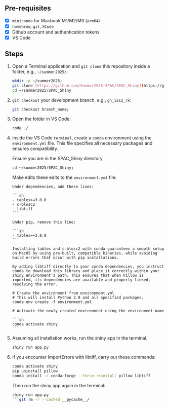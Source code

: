 ## Pre-requisites

- [x] `miniconda` for Macbook M1/M2/M3 (`arm64`)
- [x] `homebrew`, `git`, `XCode`
- [x] Github account and authentication tokens
- [x] VS Code

## Steps

1.  Open a Terminal application and `git clone` this repository inside a folder, e.g., `~/summer2025/`:

    ```sh
    mkdir -p ~/summer2025;
    git clone [https://github.com/Summer2025-SPAC/SPAC_Shiny](https://github.com/Summer2025-SPAC/SPAC_Shiny);
    cd ~/summer2025/SPAC_Shiny
    ```

2.  `git checkout` your development branch, e.g., `gh_iss2_rk`:

    ```sh
    git checkout branch_name;
    ```

3.  Open the folder in VS Code:

    ```sh
    code ./
    ```

4.  Inside the VS Code `terminal`, create a `conda` environment using the `environment.yml` file. This file specifies all necessary packages and ensures compatibility.

    
    Ensure you are in the SPAC_Shiny directory

    ```sh
    cd ~/summer2025/SPAC_Shiny;
    ```

    Make edits these edits to the `environment.yml` file:

        Under dependencies, add these lines:

        ```sh
        - tables>=3.8.0
        - c-blosc2
        - libtiff
        ```

        Under pip, remove this line:

        ```sh
        - tables==3.8.0
        ```
        
        Installing tables and c-blosc2 with conda guarantees a smooth setup on MacOS by using pre-built, compatible binaries, while avoiding build errors that occur with pip installations.

        By adding libtiff directly to your conda dependencies, you instruct conda to download this library and place it correctly within your shiny environment's path. This ensures that when Pillow is imported, its dependencies are available and properly linked, resolving the error.

        # Create the environment from environment.yml
        # This will install Python 3.9 and all specified packages.
        conda env create -f environment.yml

        # Activate the newly created environment using the environment name

        ```sh
        conda activate shiny
        ```

5.  Assuming all installation works, run the shiny app in the terminal.

    ```sh
    shiny run app.py
    ```

6. If you encounter ImportErrors with libtiff, carry out these commands:

    ```sh
    conda activate shiny
    pip uninstall pillow
    conda install -c conda-forge --force-reinstall pillow libtiff
    ```
    Then run the shiny app again in the terminal:

    ```sh
    shiny run app.py
    ```git rm -r --cached __pycache__/